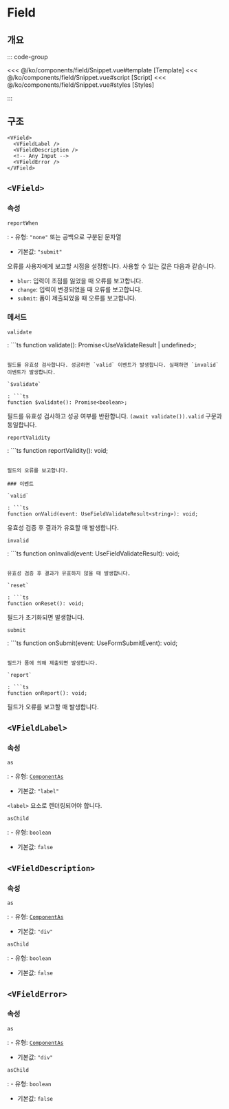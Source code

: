 <script setup lang="ts">
import Snippet from "./Snippet.vue";
</script>

# Field

## 개요

<VComponentPreview>
  <Snippet />
</VComponentPreview>

::: code-group

<<< @/ko/components/field/Snippet.vue#template [Template]
<<< @/ko/components/field/Snippet.vue#script [Script]
<<< @/ko/components/field/Snippet.vue#styles [Styles]

:::

## 구조

```vue-html
<VField>
  <VFieldLabel />
  <VFieldDescription />
  <!-- Any Input -->
  <VFieldError />
</VField>
```

## `<VField>`

### 속성

`reportWhen`

: - 유형: `"none"` 또는 공백으로 구분된 문자열
  - 기본값: `"submit"`

  오류를 사용자에게 보고할 시점을 설정합니다. 사용할 수 있는 값은 다음과 같습니다.

  - `blur`: 입력이 초점를 잃었을 때 오류를 보고합니다.
  - `change`: 입력이 변경되었을 때 오류를 보고합니다.
  - `submit`: 폼이 제출되었을 때 오류를 보고합니다.

### 메서드

`validate`

: ```ts
  function validate(): Promise<UseValidateResult<string> | undefined>;
  ```

  필드를 유효성 검사합니다. 성공하면 `valid` 이벤트가 발생합니다. 실패하면 `invalid` 이벤트가 발생합니다.

`$validate`

: ```ts
  function $validate(): Promise<boolean>;
  ```

  필드를 유효성 검사하고 성공 여부를 반환합니다. `(await validate()).valid` 구문과 동일합니다.

`reportValidity`

: ```ts
  function reportValidity(): void;
  ```

  필드의 오류를 보고합니다.

### 이벤트

`valid`

: ```ts
  function onValid(event: UseFieldValidateResult<string>): void;
  ```

  유효성 검증 후 결과가 유효할 때 발생합니다.

`invalid`

: ```ts
  function onInvalid(event: UseFieldValidateResult<string>): void;
  ```

  유효성 검증 후 결과가 유효하지 않을 때 발생합니다.

`reset`

: ```ts
  function onReset(): void;
  ```

  필드가 초기화되면 발생합니다.

`submit`

: ```ts
  function onSubmit(event: UseFormSubmitEvent): void;
  ```

  필드가 폼에 의해 제출되면 발생합니다.

`report`

: ```ts
  function onReport(): void;
  ```

  필드가 오류를 보고할 때 발생합니다.

## `<VFieldLabel>`

### 속성

`as`

: - 유형: [`ComponentAs`](/ko/api/types/component-as/)
  - 기본값: `"label"`

  `<label>` 요소로 렌더링되어야 합니다.

`asChild`

: - 유형: `boolean`
  - 기본값: `false`

## `<VFieldDescription>`

### 속성

`as`

: - 유형: [`ComponentAs`](/ko/api/types/component-as/)
  - 기본값: `"div"`

`asChild`

: - 유형: `boolean`
  - 기본값: `false`

## `<VFieldError>`

### 속성

`as`

: - 유형: [`ComponentAs`](/ko/api/types/component-as/)
  - 기본값: `"div"`

`asChild`

: - 유형: `boolean`
  - 기본값: `false`
